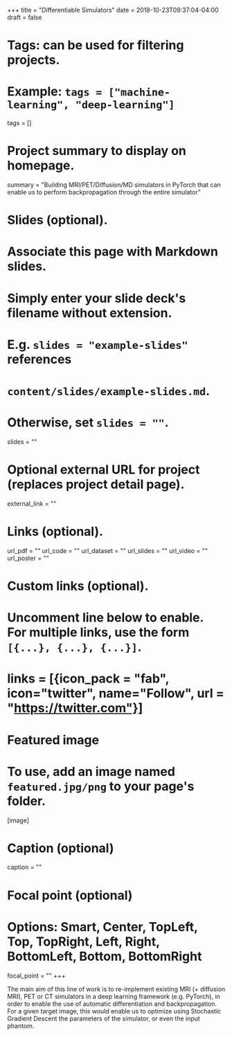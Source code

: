 +++
title = "Differentiable Simulators"
date = 2018-10-23T09:37:04-04:00
draft = false

# Tags: can be used for filtering projects.
# Example: `tags = ["machine-learning", "deep-learning"]`
tags = []

# Project summary to display on homepage.
summary = "Building MRI/PET/Diffusion/MD simulators in PyTorch that can enable us to perform backpropagation through the entire simulator"

# Slides (optional).
#   Associate this page with Markdown slides.
#   Simply enter your slide deck's filename without extension.
#   E.g. `slides = "example-slides"` references 
#   `content/slides/example-slides.md`.
#   Otherwise, set `slides = ""`.
slides = ""

# Optional external URL for project (replaces project detail page).
external_link = ""

# Links (optional).
url_pdf = ""
url_code = ""
url_dataset = ""
url_slides = ""
url_video = ""
url_poster = ""

# Custom links (optional).
#   Uncomment line below to enable. For multiple links, use the form `[{...}, {...}, {...}]`.
# links = [{icon_pack = "fab", icon="twitter", name="Follow", url = "https://twitter.com"}]

# Featured image
# To use, add an image named `featured.jpg/png` to your page's folder. 
[image]
  # Caption (optional)
  caption = ""

  # Focal point (optional)
  # Options: Smart, Center, TopLeft, Top, TopRight, Left, Right, BottomLeft, Bottom, BottomRight
  focal_point = ""
+++

The main aim of this line of work is to re-implement existing MRI (+ diffusion MRI), PET or CT simulators in a deep learning framework (e.g. PyTorch), in order to enable the use of automatic differentiation and backpropagation. For a given target image, this would enable us to optimize using Stochastic Gradient Descent the parameters of the simulator, or even the input phantom. 

